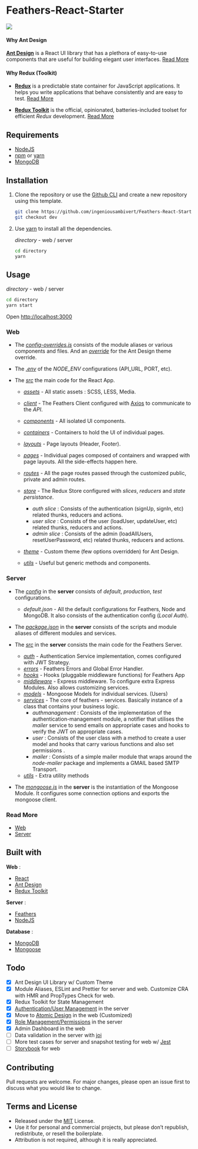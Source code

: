 # Feathers-React-Starter

<img margin="auto" src="https://i.ibb.co/rG3FTQF/hero.png"/>

#### Why Ant Design

 [**Ant Design**](https://ant.design) is a React UI library that has a plethora of easy-to-use components that are useful for building elegant user interfaces. [Read More](https://hackernoon.com/interesting-javascript-libraries-born-in-china-d50d1bb81355)

#### Why Redux (Toolkit)

- [**Redux**](https://redux.js.org/) is a predictable state container for JavaScript applications. It helps you write applications that behave consistently and are easy to test. [Read More](https://blog.logrocket.com/why-use-redux-reasons-with-clear-examples-d21bffd5835/)
  
- [**Redux Toolkit**](https://redux-toolkit.js.org/)  is the official, opinionated, batteries-included toolset for efficient *Redux* development. [Read More](https://medium.com/the-andela-way/why-you-should-use-redux-toolkit-2b73a8e2f75a)

## Requirements

- [NodeJS](https://nodejs.org)
- [npm](https://npmjs.com) or [yarn](https://yarnpkg.com)
- [MongoDB](https://www.mongodb.com)

## Installation

1. Clone the repository or use the [Github CLI](https://cli.github.com/) and create a new repository using this template.

    ```bash
    git clone https://github.com/ingeniousambivert/Feathers-React-Starter.git
    git checkout dev 
    ```

2. Use [yarn](https://yarnpkg.com/) to install all the dependencies.

    *directory* - web / server  

    ```bash
    cd directory
    yarn
    ```

## Usage

*directory* - web / server

```bash
cd directory
yarn start
```

Open <http://localhost:3000>

### Web

- The [*config-overrides.js*](https://github.com/ingeniousambivert/Feathers-React-Starter/blob/antd-dev/web/config-overrides.js) consists of the module aliases or various components and files. And an [*override*](https://github.com/ingeniousambivert/Feathers-React-Starter/blob/antd-dev/web/config-overrides.js) for the Ant Design theme override.

- The [*.env*](https://github.com/ingeniousambivert/Feathers-React-Starter/tree/antd-dev/web/.env) of the *NODE_ENV* configurations (API_URL, PORT, etc).

- The [*src*](https://github.com/ingeniousambivert/Feathers-React-Starter/tree/antd-dev/web/src) the main code for the React App.
  - [*assets*](https://github.com/ingeniousambivert/Feathers-React-Starter/tree/antd-dev/web/src/assets) - All static assets : SCSS, LESS, Media.
  - [*client*](https://github.com/ingeniousambivert/Feathers-React-Starter/tree/antd-dev/web/src/client) - The Feathers Client configured with [Axios](https://github.com/axios/axios) to communicate to the *API*.
  - [*components*](https://github.com/ingeniousambivert/Feathers-React-Starter/tree/antd-dev/web/src/components) - All isolated UI components.
  - [*containers*](https://github.com/ingeniousambivert/Feathers-React-Starter/tree/antd-dev/web/src/containers) - Containers to hold the UI of individual pages.
  - [*layouts*](https://github.com/ingeniousambivert/Feathers-React-Starter/tree/antd-dev/web/src/layouts) - Page layouts (Header, Footer).
  - [*pages*](https://github.com/ingeniousambivert/Feathers-React-Starter/tree/antd-dev/web/src/pages) - Individual pages composed of containers and wrapped with page layouts. All the side-effects happen here.
  - [*routes*](https://github.com/ingeniousambivert/Feathers-React-Starter/tree/antd-dev/web/src/routes) - All the page routes passed through the customized public, private and admin routes.
  - [*store*](https://github.com/ingeniousambivert/Feathers-React-Starter/tree/antd-dev/web/src/store) - The Redux Store configured with *slices*, *reducers* and *state persistance*.
    - *auth slice* : Consists of the authentication (signUp, signIn, etc) related thunks, reducers and actions.
    - *user slice* : Consists of the user (loadUser, updateUser, etc) related thunks, reducers and actions.
    - *admin slice* : Consists of the admin (loadAllUsers, resetUserPassword, etc) related thunks, reducers and actions.
  - [*theme*](https://github.com/ingeniousambivert/Feathers-React-Starter/tree/antd-dev/web/src/theme) - Custom theme (few options overridden) for Ant Design.

  - [*utils*](https://github.com/ingeniousambivert/Feathers-React-Starter/tree/antd-dev/web/src/utils) - Useful but generic methods and components.

### Server

- The [*config*](https://github.com/ingeniousambivert/Feathers-React-Starter/tree/antd-dev/server/config) in the **server** consists of *default*, *production*, *test* configurations.
  - *default.json* - All the default configurations for Feathers, Node and MongoDB. It also consists of the authentication config (*Local Auth*).
  
- The [*package.json*](https://github.com/ingeniousambivert/Feathers-React-Starter/tree/antd-dev/server/package.json) in the **server** consists of the scripts and module aliases of different modules and services.

- The [*src*](https://github.com/ingeniousambivert/Feathers-React-Starter/tree/antd-dev/server/src) in the **server** consists the main code for the Feathers Server.
  - [*auth*](https://github.com/ingeniousambivert/Feathers-React-Starter/tree/antd-dev/server/src/auth) - Authentication Service implementation, comes configured with JWT Strategy.
  - [*errors*](https://github.com/ingeniousambivert/Feathers-React-Starter/tree/antd-dev/server/src/errors) - Feathers Errors and Global Error Handler.
  - [*hooks*](https://github.com/ingeniousambivert/Feathers-React-Starter/tree/antd-dev/server/src/hooks) - Hooks (pluggable middleware functions) for Feathers App
  - [*middleware*](https://github.com/ingeniousambivert/Feathers-React-Starter/tree/antd-dev/server/src/middleware) - Express middleware. To configure extra Express Modules. Also allows customizing services.
  - [*models*](https://github.com/ingeniousambivert/Feathers-React-Starter/tree/antd-dev/server/src/models) - Mongoose Models for individual services. (Users)
  - [*services*](https://github.com/ingeniousambivert/Feathers-React-Starter/tree/antd-dev/server/src/services) - The core of feathers - services. Basically instance of a class that contains your business logic.
    - *authmanagement* : Consists of the implementation of the authentication-management module, a notifier that utilises the *mailer* service to send emails on appropriate cases and hooks to verify the JWT on appropriate cases.
    - *user* : Consists of the user class with a method to create a user model and hooks that carry various functions and also set permissions .
    - *mailer* : Consists of a simple mailer module that wraps around the *node-mailer* package and implements a GMAIL based SMTP Transport.
  - [*utils*](https://github.com/ingeniousambivert/Feathers-React-Starter/tree/antd-dev/server/src/utils) - Extra utility methods
  
- The [*mongoose.js*](https://github.com/ingeniousambivert/Feathers-React-Starter/tree/antd-dev/server/mongoose.js) in the **server** is the instantiation of the Mongoose Module. It configures some connection options and exports the mongoose client.

### Read More

- [Web](https://github.com/ingeniousambivert/Feathers-React-Starter/tree/antd-dev/web)
- [Server](https://github.com/ingeniousambivert/Feathers-React-Starter/tree/antd-dev/server)

## Built with

**Web** :

- [React](https://www.reactjs.org)
- [Ant Design](https://ant.design)
- [Redux Toolkit](https://redux-toolkit.js.org/)

**Server** :

- [Feathers](https://docs.feathersjs.com)
- [NodeJS](https://nodejs.org)

**Database** :

- [MongoDB](https://www.mongodb.com)
- [Mongoose](https://mongoosejs.com/)

## Todo

- [x] Ant Design UI Library w/ Custom Theme
- [x] Module Aliases, ESLint and Prettier for server and web. Customize CRA with HMR and PropTypes Check for web.
- [x] Redux Toolkit for State Management
- [x] [Authentication/User Management](https://github.com/feathersjs-ecosystem/feathers-authentication-management/blob/master/docs.md) in the server
- [x] Move to [Atomic Design](https://bradfrost.com/blog/post/atomic-web-design/) in the web (Customized)
- [x] [Role Management/Permissions](https://github.com/feathersjs-ecosystem/feathers-permissions) in the server
- [x] Admin Dashboard in the web
- [ ] Data validation in the server with [joi](https://joi.dev/api/)
- [ ] More test cases for server and snapshot testing for web w/ [Jest](https://jestjs.io/)
- [ ] [Storybook](https://storybook.js.org/) for web

## Contributing

Pull requests are welcome. For major changes, please open an issue first to discuss what you would like to change.

## Terms and License

- Released under the [MIT](https://choosealicense.com/licenses/mit/) License.
- Use it for personal and commercial projects, but please don’t republish, redistribute, or resell the boilerplate.
- Attribution is not required, although it is really appreciated.
